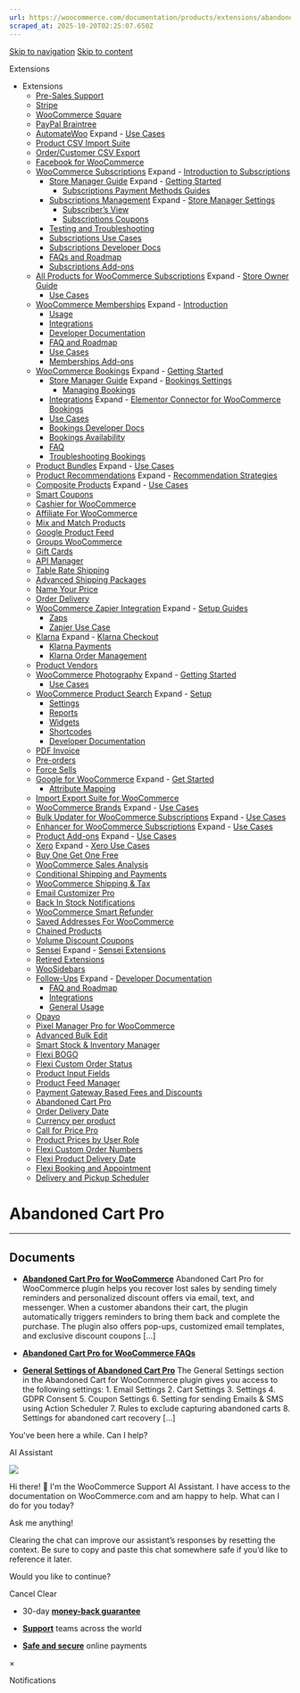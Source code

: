 ```yaml
---
url: https://woocommerce.com/documentation/products/extensions/abandoned-cart-pro
scraped_at: 2025-10-20T02:25:07.650Z
---
```


[Skip to navigation](https://woocommerce.com/documentation/products/extensions/abandoned-cart-pro/#main-navigation) [Skip to content](https://woocommerce.com/documentation/products/extensions/abandoned-cart-pro/#page)

Extensions

- Extensions
  - [Pre-Sales Support](https://woocommerce.com/documentation/products/extensions/pre-sales/ "Common pre-sales questions about extensions.")
  - [Stripe](https://woocommerce.com/documentation/products/extensions/stripe/ "Stripe")
  - [WooCommerce Square](https://woocommerce.com/documentation/products/extensions/woocommerce-square/ "WooCommerce Square")
  - [PayPal Braintree](https://woocommerce.com/documentation/products/extensions/paypal-braintree/ "PayPal Braintree")
  - [AutomateWoo](https://woocommerce.com/documentation/products/extensions/automatewoo/ "AutomateWoo") Expand    - [Use Cases](https://woocommerce.com/documentation/products/extensions/automatewoo/use-cases-automatewoo/ "Use Cases")
  - [Product CSV Import Suite](https://woocommerce.com/documentation/products/extensions/product-csv-import-suite/ "This documentation is for the premium Product CSV Import Suite extension. If you’re looking for documentation about the product importer built-in to WooCommerce, check out the documentation here. The Product CSV Import Suite WooCommerce extension lets you import and export products to and from WooCommerce. You can import hundreds, even thousands, of products using one file.")
  - [Order/Customer CSV Export](https://woocommerce.com/documentation/products/extensions/ordercustomer-csv-export/ "Order/Customer CSV Export")
  - [Facebook for WooCommerce](https://woocommerce.com/documentation/products/extensions/facebook-for-woocommerce/ "Facebook for WooCommerce")
  - [WooCommerce Subscriptions](https://woocommerce.com/documentation/products/extensions/woocommerce-subscriptions/ "Start with our Introduction to WooCommerce Subscriptions, a premium WooCommerce extension that allows you to sell products and services with recurring payments.") Expand    - [Introduction to Subscriptions](https://woocommerce.com/document/subscriptions/ "Introduction to Subscriptions")
    - [Store Manager Guide](https://woocommerce.com/documentation/products/extensions/woocommerce-subscriptions/store-manager-guide/ "Store Manager Guide") Expand      - [Getting Started](https://woocommerce.com/documentation/products/extensions/woocommerce-subscriptions/store-manager-guide/getting-started-woocommerce-subscriptions/ "Getting Started")
      - [Subscriptions Payment Methods Guides](https://woocommerce.com/documentation/products/extensions/woocommerce-subscriptions/store-manager-guide/subscriptions-payment-methods-guides/ "Subscriptions Payment Methods Guides")
    - [Subscriptions Management](https://woocommerce.com/documentation/products/extensions/woocommerce-subscriptions/subscriptions-management/ "Subscriptions Management") Expand      - [Store Manager Settings](https://woocommerce.com/documentation/products/extensions/woocommerce-subscriptions/subscriptions-management/store-manager-settings/ "Store Manager Settings")
      - [Subscriber’s View](https://woocommerce.com/document/subscriptions/customers-view/ "Subscriber’s View")
      - [Subscriptions Coupons](https://woocommerce.com/documentation/products/extensions/woocommerce-subscriptions/subscriptions-management/subscriptions-coupons/ "Subscriptions Coupons")
    - [Testing and Troubleshooting](https://woocommerce.com/documentation/products/extensions/woocommerce-subscriptions/testing-and-troubleshooting/ "Testing and Troubleshooting")
    - [Subscriptions Use Cases](https://woocommerce.com/documentation/products/extensions/woocommerce-subscriptions/subscriptions-use-cases/ "Subscriptions Use Cases")
    - [Subscriptions Developer Docs](https://woocommerce.com/documentation/products/extensions/woocommerce-subscriptions/developer-docs/ "Subscriptions Developer Docs")
    - [FAQs and Roadmap](https://woocommerce.com/documentation/products/extensions/woocommerce-subscriptions/faqs-and-roadmap/ "FAQs and Roadmap")
    - [Subscriptions Add-ons](https://woocommerce.com/documentation/products/extensions/woocommerce-subscriptions/subscriptions-add-ons/ "Subscriptions Add-ons")
  - [All Products for WooCommerce Subscriptions](https://woocommerce.com/documentation/products/extensions/all-products-for-woocommerce-subscriptions/ "All Products for WooCommerce Subscriptions") Expand    - [Store Owner Guide](https://woocommerce.com/documentation/products/extensions/all-products-for-woocommerce-subscriptions/store-owner-guide/ "Store Owner Guide")
    - [Use Cases](https://woocommerce.com/documentation/products/extensions/all-products-for-woocommerce-subscriptions/all-products-for-woocommerce-subscriptions-use-cases/ "Use Cases")
  - [WooCommerce Memberships](https://woocommerce.com/documentation/products/extensions/woocommerce-memberships/ "WooCommerce Memberships lets you create a membership system with WooCommerce. You can sell access to your content and products via the purchase of any of your products. You can also sell recurring membership by integrating Memberships and Subscriptions.") Expand    - [Introduction](https://woocommerce.com/documentation/products/extensions/woocommerce-memberships/introduction/ "Introduction")
    - [Usage](https://woocommerce.com/documentation/products/extensions/woocommerce-memberships/usage/ "Usage")
    - [Integrations](https://woocommerce.com/documentation/products/extensions/woocommerce-memberships/integrations/ "Integrations")
    - [Developer Documentation](https://woocommerce.com/documentation/products/extensions/woocommerce-memberships/developers/ "Developer Documentation")
    - [FAQ and Roadmap](https://woocommerce.com/documentation/products/extensions/woocommerce-memberships/faq-and-roadmap/ "FAQ and Roadmap")
    - [Use Cases](https://woocommerce.com/documentation/products/extensions/woocommerce-memberships/memberships-use-cases/ "Use Cases")
    - [Memberships Add-ons](https://woocommerce.com/documentation/products/extensions/woocommerce-memberships/memberships-add-ons/ "Memberships Add-ons")
  - [WooCommerce Bookings](https://woocommerce.com/document/introduction-to-woocommerce-bookings/ "WooCommerce Bookings") Expand    - [Getting Started](https://woocommerce.com/document/introduction-to-woocommerce-bookings/ "Getting Started")
    - [Store Manager Guide](https://woocommerce.com/document/introduction-to-woocommerce-bookings/woocommerce-bookings-store-manager-guide/ "Store Manager Guide") Expand      - [Bookings Settings](https://woocommerce.com/documentation/products/extensions/woocommerce-bookings/store-manager-guide-woocommerce-bookings/bookings-settings/ "Bookings Settings")
      - [Managing Bookings](https://woocommerce.com/document/introduction-to-woocommerce-bookings/managing-woocommerce-bookings/ "Managing Bookings")
    - [Integrations](https://woocommerce.com/documentation/products/extensions/woocommerce-bookings/integrations-woocommerce-bookings/ "Integrations") Expand      - [Elementor Connector for WooCommerce Bookings](https://woocommerce.com/documentation/products/extensions/woocommerce-bookings/integrations-woocommerce-bookings/elementor-connector-for-woocommerce-bookings/ "Elementor Connector for WooCommerce Bookings")
    - [Use Cases](https://woocommerce.com/document/introduction-to-woocommerce-bookings/woocommerce-bookings-use-cases/ "Use Cases")
    - [Bookings Developer Docs](https://woocommerce.com/documentation/products/extensions/woocommerce-bookings/developer-docs-bookings/ "Bookings Developer Docs")
    - [Bookings Availability](https://woocommerce.com/documentation/products/extensions/woocommerce-bookings/woocommerce-bookings-availability/ "WooCommerce Bookings Availability is a paid add-on for the WooCommerce Bookings extension that helps you sell more bookings by presenting a calendar or schedule of available slots in a page or post.")
    - [FAQ](https://woocommerce.com/document/introduction-to-woocommerce-bookings/bookings-faq/ "FAQ")
    - [Troubleshooting Bookings](https://woocommerce.com/documentation/products/extensions/woocommerce-bookings/troubleshooting-bookings/ "Troubleshooting Bookings")
  - [Product Bundles](https://woocommerce.com/documentation/products/extensions/product-bundles/ "Product Bundles") Expand    - [Use Cases](https://woocommerce.com/documentation/products/extensions/product-bundles/product-bundles-use-cases/ "Use Cases")
  - [Product Recommendations](https://woocommerce.com/documentation/products/extensions/product-recommendations/ "Product Recommendations") Expand    - [Recommendation Strategies](https://woocommerce.com/documentation/products/extensions/product-recommendations/recommendation-strategies/ "Recommendation Strategies")
  - [Composite Products](https://woocommerce.com/documentation/products/extensions/composite-products/ "Composite Products") Expand    - [Use Cases](https://woocommerce.com/documentation/products/extensions/composite-products/composite-products-use-cases/ "Use Cases")
  - [Smart Coupons](https://woocommerce.com/documentation/products/extensions/smart-coupons/ "Smart Coupons")
  - [Cashier for WooCommerce](https://woocommerce.com/documentation/products/extensions/cashier-for-woocommerce/ "Cashier for WooCommerce")
  - [Affiliate For WooCommerce](https://woocommerce.com/documentation/products/extensions/affiliate-for-woocommerce/ "Affiliate For WooCommerce")
  - [Mix and Match Products](https://woocommerce.com/documentation/products/extensions/mix-and-match-products/ "Mix and Match Products")
  - [Google Product Feed](https://woocommerce.com/documentation/products/extensions/google-product-feed/ "Google Product Feed")
  - [Groups WooCommerce](https://woocommerce.com/documentation/products/extensions/groups-woocommerce/ "Use the Groups WooCommerce extension to sell memberships with WooCommerce – A powerful and flexible combination for memberships and content access control.  Visit the main documentation page here: Groups WooCommerce Documentation")
  - [Gift Cards](https://woocommerce.com/documentation/products/extensions/gift-cards/ "Gift Cards")
  - [API Manager](https://woocommerce.com/documentation/products/extensions/api-manager/ "API Manager")
  - [Table Rate Shipping](https://woocommerce.com/documentation/products/extensions/table-rate-shipping/ "Table Rate Shipping")
  - [Advanced Shipping Packages](https://woocommerce.com/documentation/products/extensions/advanced-shipping-packages/ "Advanced Shipping Packages")
  - [Name Your Price](https://woocommerce.com/documentation/products/extensions/name-your-price/ "Name Your Price")
  - [Order Delivery](https://woocommerce.com/documentation/products/extensions/order-delivery/ "Order Delivery")
  - [WooCommerce Zapier Integration](https://woocommerce.com/documentation/products/extensions/woocommerce-zapier-integration/ "WooCommerce Zapier Integration") Expand    - [Setup Guides](https://woocommerce.com/documentation/products/extensions/woocommerce-zapier-integration/setup-guides/ "Setup Guides")
    - [Zaps](https://woocommerce.com/documentation/products/extensions/woocommerce-zapier-integration/zaps/ "Zaps")
    - [Zapier Use Case](https://woocommerce.com/documentation/products/extensions/woocommerce-zapier-integration/zapier-use-cases/ "Zapier Use Case")
  - [Klarna](https://woocommerce.com/documentation/products/extensions/klarna/ "Klarna") Expand    - [Klarna Checkout](https://woocommerce.com/documentation/products/extensions/klarna/klarna-checkout/ "Klarna Checkout")
    - [Klarna Payments](https://woocommerce.com/documentation/products/extensions/klarna/klarna-payments/ "Klarna Payments")
    - [Klarna Order Management](https://woocommerce.com/documentation/products/extensions/klarna/klarna-order-management/ "Klarna Order Management")
  - [Product Vendors](https://woocommerce.com/documentation/products/extensions/product-vendors/ "Product Vendors")
  - [WooCommerce Photography](https://woocommerce.com/documentation/products/extensions/photography/ "WooCommerce Photography") Expand    - [Getting Started](https://woocommerce.com/documentation/products/extensions/photography/getting-started-woocommerce-photography/ "Getting Started")
    - [Use Cases](https://woocommerce.com/documentation/products/extensions/photography/photography-use-cases/ "Use Cases")
  - [WooCommerce Product Search](https://woocommerce.com/documentation/products/extensions/woocommerce-product-search/ "The WooCommerce Product Search extension provides an advanced Search Engine and Search Experience for you and your customers.  Visit the main documentation page here: WooCommerce Product Search Documentation") Expand    - [Setup](https://woocommerce.com/document/woocommerce-product-search/setup/ "Setup")
    - [Settings](https://woocommerce.com/documentation/products/extensions/woocommerce-product-search/settings-woocommerce-product-search/ "Settings")
    - [Reports](https://woocommerce.com/documentation/products/extensions/woocommerce-product-search/reports/ "Reports")
    - [Widgets](https://woocommerce.com/documentation/products/extensions/woocommerce-product-search/widgets/ "Widgets")
    - [Shortcodes](https://woocommerce.com/documentation/products/extensions/woocommerce-product-search/shortcodes/ "Shortcodes")
    - [Developer Documentation](https://woocommerce.com/documentation/products/extensions/woocommerce-product-search/developer-documentation-woocommerce-product-search/ "Developer Documentation")
  - [PDF Invoice](https://woocommerce.com/documentation/products/extensions/pdf-invoice/ "PDF Invoice")
  - [Pre-orders](https://woocommerce.com/documentation/products/extensions/pre-orders/ "Pre-orders")
  - [Force Sells](https://woocommerce.com/documentation/products/extensions/force-sells/ "Force Sells")
  - [Google for WooCommerce](https://woocommerce.com/documentation/products/extensions/google-for-woocommerce/ "Google for WooCommerce") Expand    - [Get Started](https://woocommerce.com/documentation/products/extensions/google-for-woocommerce/get-started/ "Get Started")
    - [Attribute Mapping](https://woocommerce.com/documentation/products/extensions/google-for-woocommerce/attribute-mapping/ "Attribute Mapping")
  - [Import Export Suite for WooCommerce](https://woocommerce.com/documentation/products/extensions/import-export-suite-for-woocommerce/ "Import Export Suite for WooCommerce")
  - [WooCommerce Brands](https://woocommerce.com/documentation/products/extensions/woocommerce-brands/ "WooCommerce Brands") Expand    - [Use Cases](https://woocommerce.com/documentation/products/extensions/woocommerce-brands/use-cases-woocommerce-brands/ "Use Cases")
  - [Bulk Updater for WooCommerce Subscriptions](https://woocommerce.com/documentation/products/extensions/bulk-updater-for-woocommerce-subscriptions/ "Bulk Updater for WooCommerce Subscriptions") Expand    - [Use Cases](https://woocommerce.com/documentation/products/extensions/bulk-updater-for-woocommerce-subscriptions/use-cases-bulk-updater-for-woocommerce-subscriptions/ "Use Cases")
  - [Enhancer for WooCommerce Subscriptions](https://woocommerce.com/documentation/products/extensions/enhancer-for-woocommerce-subscriptions/ "Enhancer for WooCommerce Subscriptions") Expand    - [Use Cases](https://woocommerce.com/documentation/products/extensions/enhancer-for-woocommerce-subscriptions/use-cases-enhancer-for-woocommerce-subscriptions/ "Use Cases")
  - [Product Add-ons](https://woocommerce.com/documentation/products/extensions/product-add-ons/ "Product Add-ons") Expand    - [Use Cases](https://woocommerce.com/documentation/products/extensions/product-add-ons/product-add-ons-use-cases/ "Use Cases")
  - [Xero](https://woocommerce.com/documentation/products/extensions/xero/ "Xero") Expand    - [Xero Use Cases](https://woocommerce.com/documentation/products/extensions/xero/xero-use-cases/ "Xero Use Cases")
  - [Buy One Get One Free](https://woocommerce.com/documentation/products/extensions/buy-one-get-one-free/ "Buy One Get One Free")
  - [WooCommerce Sales Analysis](https://woocommerce.com/documentation/products/extensions/woocommerce-sales-analysis/ "Sales Analysis for WooCommerce offers reporting for Marketers & Managers. Get insights on key metrics, international sales, revenue, product and customer trends.")
  - [Conditional Shipping and Payments](https://woocommerce.com/documentation/products/extensions/conditional-shipping-and-payments/ "Conditional Shipping and Payments")
  - [WooCommerce Shipping & Tax](https://woocommerce.com/documentation/products/extensions/woocommerce-shipping-tax/ "WooCommerce Shipping & Tax")
  - [Email Customizer Pro](https://woocommerce.com/documentation/products/extensions/email-customizer-pro/ "Email Customizer Pro")
  - [Back In Stock Notifications](https://woocommerce.com/documentation/products/extensions/back-in-stock-notifications/ "Back In Stock Notifications")
  - [WooCommerce Smart Refunder](https://woocommerce.com/documentation/products/extensions/smart-refunder/ "WooCommerce Smart Refunder")
  - [Saved Addresses For WooCommerce](https://woocommerce.com/documentation/products/extensions/saved-addresses-woocommerce/ "Saved Addresses For WooCommerce")
  - [Chained Products](https://woocommerce.com/documentation/products/extensions/chained-products/ "Chained Products")
  - [Volume Discount Coupons](https://woocommerce.com/documentation/products/extensions/volume-discount-coupons/ "Volume Discount Coupons helps to increase unit sales and overall sales by enabling discounts based on quantities, including cross-promotions across products and categories.")
  - [Sensei](https://woocommerce.com/documentation/products/extensions/sensei/ "Teaching coursework has never been easier, all within WordPress. With the Sensei plugin you can create courses, write lessons, and add quizzes.") Expand    - [Sensei Extensions](https://woocommerce.com/documentation/products/extensions/sensei/sensei-extensions/ "Documentation for Sensei extensions")
  - [Retired Extensions](https://woocommerce.com/documentation/products/extensions/retired-extensions/ "Retired Extensions")
  - [WooSidebars](https://woocommerce.com/documentation/products/extensions/woosidebars/ "With WooSidebars you can override any widgetized area on your WordPress-powered website, displaying different widgets for different screens… without touching a line of code.")
  - [Follow-Ups](https://woocommerce.com/documentation/products/extensions/follow-ups/ "Follow-Ups") Expand    - [Developer Documentation](https://woocommerce.com/documentation/products/extensions/follow-ups/developer-documentation/ "Developer Documentation")
    - [FAQ and Roadmap](https://woocommerce.com/documentation/products/extensions/follow-ups/faq-and-roadmap-follow-ups/ "FAQ and Roadmap")
    - [Integrations](https://woocommerce.com/documentation/products/extensions/follow-ups/integrations-follow-ups/ "Integrations")
    - [General Usage](https://woocommerce.com/documentation/products/extensions/follow-ups/general-usage/ "General Usage")
  - [Opayo](https://woocommerce.com/documentation/products/extensions/opayo/ " The Opayo Payment Suite is closed to new subscriptions and will be retired by the end of the year. The developer continues to provide support for active subscribers, but we recommend starting the transition to the new Elavon Payments for WooCommerce extension. ")
  - [Pixel Manager Pro for WooCommerce](https://woocommerce.com/documentation/products/extensions/pixel-manager-pro-for-woocommerce/ "Pixel Manager Pro for WooCommerce")
  - [Advanced Bulk Edit](https://woocommerce.com/documentation/products/extensions/advanced-bulk-edit/ "Advanced Bulk Edit")
  - [Smart Stock & Inventory Manager](https://woocommerce.com/documentation/products/extensions/smart-stock-inventory-manager/ "Smart Stock & Inventory Manager")
  - [Flexi BOGO](https://woocommerce.com/documentation/products/extensions/flexi-bogo/ "Flexi BOGO")
  - [Flexi Custom Order Status](https://woocommerce.com/documentation/products/extensions/flexi-custom-order-status/ "Flexi Custom Order Status")
  - [Product Input Fields](https://woocommerce.com/documentation/products/extensions/product-input-fields/ "Product Input Fields")
  - [Product Feed Manager](https://woocommerce.com/documentation/products/extensions/product-feed-manager/ "Product Feed Manager")
  - [Payment Gateway Based Fees and Discounts](https://woocommerce.com/documentation/products/extensions/payment-gateway-based-fees-and-discounts/ "Payment Gateway Based Fees and Discounts")
  - [Abandoned Cart Pro](https://woocommerce.com/documentation/products/extensions/abandoned-cart-pro/ "Abandoned Cart Pro")
  - [Order Delivery Date](https://woocommerce.com/documentation/products/extensions/order-delivery-date/ "Order Delivery Date")
  - [Currency per product](https://woocommerce.com/documentation/products/extensions/currency-per-product/ "Currency per product")
  - [Call for Price Pro](https://woocommerce.com/documentation/products/extensions/call-for-price-pro/ "Call for Price Pro")
  - [Product Prices by User Role](https://woocommerce.com/documentation/products/extensions/product-prices-by-user-role/ "Product Prices by User Role")
  - [Flexi Custom Order Numbers](https://woocommerce.com/documentation/products/extensions/flexi-custom-order-numbers/ "Flexi Custom Order Numbers")
  - [Flexi Product Delivery Date](https://woocommerce.com/documentation/products/extensions/flexi-product-delivery-date/ "Flexi Product Delivery Date")
  - [Flexi Booking and Appointment](https://woocommerce.com/documentation/products/extensions/flexi-booking-and-appointment/ "Flexi Booking and Appointment")
  - [Delivery and Pickup Scheduler](https://woocommerce.com/documentation/products/extensions/delivery-and-pickup-scheduler/ "Delivery and Pickup Scheduler")

# Abandoned Cart Pro

* * *

## Documents

- [**Abandoned Cart Pro for WooCommerce**](https://woocommerce.com/document/abandoned-cart-pro/)
Abandoned Cart Pro for WooCommerce plugin helps you recover lost sales by sending timely reminders and personalized discount offers via email, text, and messenger. When a customer abandons their cart, the plugin automatically triggers reminders to bring them back and complete the purchase. The plugin also offers pop-ups, customized email templates, and exclusive discount coupons \[…\]

- [**Abandoned Cart Pro for WooCommerce FAQs**](https://woocommerce.com/document/abandoned-cart-pro/abandoned-cart-pro-for-woocommerce-faqs/)
- [**General Settings of Abandoned Cart Pro**](https://woocommerce.com/document/abandoned-cart-pro/general-settings-of-abandoned-cart-pro/)
The General Settings section in the Abandoned Cart for WooCommerce plugin gives you access to the following settings: 1. Email Settings 2. Cart Settings 3. Settings 4. GDPR Consent 5. Coupon Settings 6. Setting for sending Emails & SMS using Action Scheduler 7. Rules to exclude capturing abandoned carts 8. Settings for abandoned cart recovery \[…\]


You've been here a while. Can I help?

AI Assistant

![](https://woocommerce.com/wp-content/themes/woo/images/svg/support-chat-bot-avatar.svg)

Hi there! 👋 I'm the WooCommerce Support AI Assistant. I have access to the documentation on WooCommerce.com and am happy to help. What can I do for you today?

Ask me anything!

Clearing the chat can improve our assistant’s responses by resetting the context. Be sure to copy and paste this chat somewhere safe if you’d like to reference it later.

Would you like to continue?

Cancel
Clear

- 30-day **[money-back guarantee](https://woocommerce.com/refund-policy/)**

- **[Support](https://woocommerce.com/docs/)**
teams across the world

- **[Safe and secure](https://woocommerce.com/products/woopayments/)**
online payments

×

Notifications